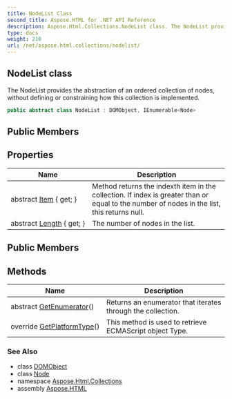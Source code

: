 ```yaml
---
title: NodeList Class
second_title: Aspose.HTML for .NET API Reference
description: Aspose.Html.Collections.NodeList class. The NodeList provides the abstraction of an ordered collection of nodes without defining or constraining how this collection is implemented
type: docs
weight: 210
url: /net/aspose.html.collections/nodelist/
---
```

## NodeList class

The NodeList provides the abstraction of an ordered collection of nodes, without defining or constraining how this collection is implemented.

```csharp
public abstract class NodeList : DOMObject, IEnumerable<Node>
```

## Public Members
## Properties

| Name | Description |
| --- | --- |
| abstract [Item](../../aspose.html.collections/nodelist/item/) { get; } | Method returns the indexth item in the collection. If index is greater than or equal to the number of nodes in the list, this returns null. |
| abstract [Length](../../aspose.html.collections/nodelist/length/) { get; } | The number of nodes in the list. |

## Public Members
## Methods

| Name | Description |
| --- | --- |
| abstract [GetEnumerator](../../aspose.html.collections/nodelist/getenumerator/)() | Returns an enumerator that iterates through the collection. |
| override [GetPlatformType](../../aspose.html.collections/nodelist/getplatformtype/)() | This method is used to retrieve ECMAScript object Type. |

### See Also

* class [DOMObject](../../aspose.html.dom/domobject/)
* class [Node](../../aspose.html.dom/node/)
* namespace [Aspose.Html.Collections](../../aspose.html.collections/)
* assembly [Aspose.HTML](../../)
